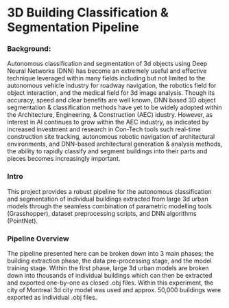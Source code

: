 # 3D Building Classification & Segmentation Pipeline

### Background: 
Autonomous classification and segmentation of 3d objects using Deep Neural Networks (DNN) has become an extremely useful and effective technique leveraged within many fields including but not limited to the autonomous vehicle industry for roadway navigation, the robotics field for object interaction, and the medical field for 3d image analysis.  Though its accuracy, speed and clear benefits are well known, DNN based 3D object segmentation & classification methods have yet to be widely adopted within the Architecture, Engineering, & Construction (AEC) idustry.  However, as interest in AI continues to grow within the AEC industry, as indicated by increased investment and research in Con-Tech tools such real-time construction site tracking, autonomous robotic navigation of architectural environments, and DNN-based architectural generation & analysis methods, the ability to rapidly classify and segment buildings into their parts and pieces becomes increasingly important.

### Intro
This project provides a robust pipeline for the autonomous classification and segmentation of individual buildings extracted from large 3d urban models through the seamless combination of parametric modelling tools (Grasshopper), dataset preprocessing scripts, and DNN algorithms (PointNet).  

### Pipeline Overview
The pipeline presented here can be broken down into 3 main phases; the building extraction phase, the data pre-processing stage, and the model training stage.  Within the first phase, large 3d urban models are broken down into thousands of individual buildings which can then be extracted and exported one-by-one as closed .obj files. Within this experiment, the city of Montreal 3d city model was used and approx. 50,000 buildings were exported as individual .obj files. 
